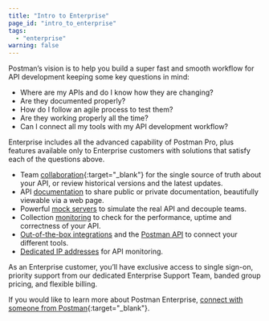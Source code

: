 ```yaml
---
title: "Intro to Enterprise"
page_id: "intro_to_enterprise"
tags: 
  - "enterprise"
warning: false
---
```


Postman’s vision is to help you build a super fast and smooth workflow for API development keeping some key questions in mind:

*   Where are my APIs and do I know how they are changing?
*   Are they documented properly?
*   How do I follow an agile process to test them?
*   Are they working properly all the time?
*   Can I connect all my tools with my API development workflow?

Enterprise includes all the advanced capability of Postman Pro, plus features available only to Enterprise customers with solutions that satisfy each of the questions above. 

*   Team [collaboration](/docs/v6/postman/workspaces/creating_workspaces){:target="_blank"} for the single source of truth about your API, or review historical versions and the latest updates.
*   API [documentation](/docs/postman/api_documentation/intro_to_api_documentation) to share public or private documentation, beautifully viewable via a web page.
*   Powerful [mock servers](/docs/postman/mock_servers) to simulate the real API and decouple teams.
*   Collection [monitoring](/docs/postman/monitors/intro_monitors) to check for the performance, uptime and correctness of your API.
*   [Out-of-the-box integrations](/docs/pro/integrations/intro_integrations) and the [Postman API](/docs/pro/pro_api/intro_api) to connect your different tools.
*   [Dedicated IP addresses](/docs/postman/monitors/intro_monitors#monitoring-resources-in-multiple-regions) for API monitoring.

As an Enterprise customer, you’ll have exclusive access to single sign-on, priority support from our dedicated Enterprise Support Team, banded group pricing, and flexible billing. 

If you would like to learn more about Postman Enterprise, [connect with someone from Postman](http://pages.getpostman.com/Enterprise-Sales_Contact-Us.html){:target="_blank"}. 
